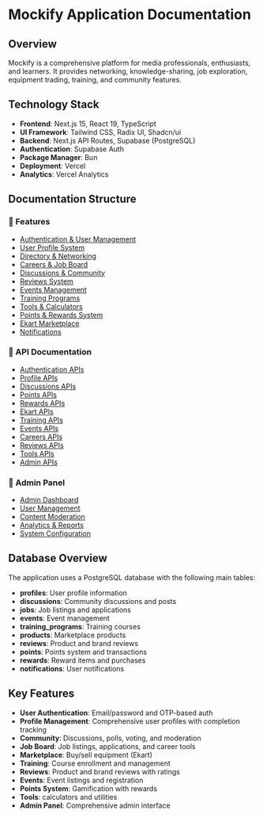 # Mockify Application Documentation

## Overview

 Mockify is a comprehensive platform for media professionals, enthusiasts, and learners. It provides networking, knowledge-sharing, job exploration, equipment trading, training, and community features.

## Technology Stack

- **Frontend**: Next.js 15, React 19, TypeScript
- **UI Framework**: Tailwind CSS, Radix UI, Shadcn/ui
- **Backend**: Next.js API Routes, Supabase (PostgreSQL)
- **Authentication**: Supabase Auth
- **Package Manager**: Bun
- **Deployment**: Vercel
- **Analytics**: Vercel Analytics

## Documentation Structure

### 📁 Features

- [Authentication &amp; User Management](./features/authentication.md)
- [User Profile System](./features/profile.md)
- [Directory &amp; Networking](./features/directory.md)
- [Careers &amp; Job Board](./features/careers.md)
- [Discussions &amp; Community](./features/discussions.md)
- [Reviews System](./features/reviews.md)
- [Events Management](./features/events.md)
- [Training Programs](./features/training.md)
- [Tools &amp; Calculators](./features/tools.md)
- [Points &amp; Rewards System](./features/points-rewards.md)
- [Ekart Marketplace](./features/ekart.md)
- [Notifications](./features/notifications.md)

### 📁 API Documentation

- [Authentication APIs](./api/auth/README.md)
- [Profile APIs](./api/profile/README.md)
- [Discussions APIs](./api/discussions/README.md)
- [Points APIs](./api/points/README.md)
- [Rewards APIs](./api/rewards/README.md)
- [Ekart APIs](./api/ekart/README.md)
- [Training APIs](./api/training/README.md)
- [Events APIs](./api/events/README.md)
- [Careers APIs](./api/careers/README.md)
- [Reviews APIs](./api/reviews/README.md)
- [Tools APIs](./api/tools/README.md)
- [Admin APIs](./api/admin/README.md)

### 📁 Admin Panel

- [Admin Dashboard](./admin/dashboard.md)
- [User Management](./admin/users.md)
- [Content Moderation](./admin/moderation.md)
- [Analytics &amp; Reports](./admin/analytics.md)
- [System Configuration](./admin/configuration.md)

## Database Overview

The application uses a PostgreSQL database with the following main tables:

- **profiles**: User profile information
- **discussions**: Community discussions and posts
- **jobs**: Job listings and applications
- **events**: Event management
- **training_programs**: Training courses
- **products**: Marketplace products
- **reviews**: Product and brand reviews
- **points**: Points system and transactions
- **rewards**: Reward items and purchases
- **notifications**: User notifications

## Key Features

- **User Authentication**: Email/password and OTP-based auth
- **Profile Management**: Comprehensive user profiles with completion tracking
- **Community**: Discussions, polls, voting, and moderation
- **Job Board**: Job listings, applications, and career tools
- **Marketplace**: Buy/sell   equipment (Ekart)
- **Training**: Course enrollment and management
- **Reviews**: Product and brand reviews with ratings
- **Events**: Event listings and registration
- **Points System**: Gamification with rewards
- **Tools**:   calculators and utilities
- **Admin Panel**: Comprehensive admin interface
